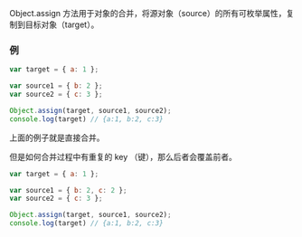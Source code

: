 Object.assign 方法用于对象的合并，将源对象（source）的所有可枚举属性，复制到目标对象（target）。

### 例
```js
var target = { a: 1 };

var source1 = { b: 2 };
var source2 = { c: 3 };

Object.assign(target, source1, source2);
console.log(target) // {a:1, b:2, c:3}
```
上面的例子就是直接合并。

但是如何合并过程中有重复的 key （键），那么后者会覆盖前者。
```js
var target = { a: 1 };

var source1 = { b: 2, c: 2 };
var source2 = { c: 3 };

Object.assign(target, source1, source2);
console.log(target) // {a:1, b:2, c:3}
```
